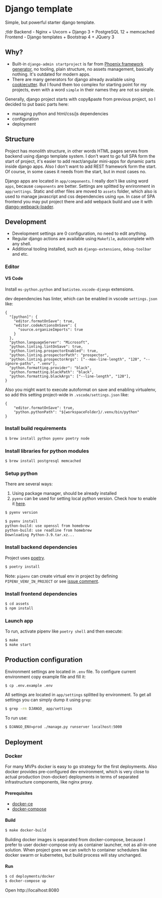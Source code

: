 # Django template

Simple, but powerful starter django template.

;tldr
Backend - Nginx + Uvcorn + Django 3 + PostgreSQL 12 + memcached
Frontend - Django templates + Bootstrap 4 + JQuery 3

## Why?

-   Built-in `django-admin startproject` is far from [Phoenix framework generator](https://hexdocs.pm/phoenix/up_and_running.html), no tooling, plain structure, no assets management, basically nothing. It's outdated for modern apps.
-   There are many generators for django already available using [cookiecutter](https://github.com/cookiecutter/cookiecutter#python-django). But I found them too complex for starting point for my projects, even with a word `simple` in their names they are not so simple.

Generally, django project starts with copy&paste from previous project, so I decided to put basic parts here:

-   managing python and html/css/js dependencies
-   configuration
-   deployment

## Structure

Project has monolith structure, in other words HTML pages serves from backend using django template system. I don't want to go full SPA form the start of project, it's easier to add react/angular mini-apps for dynamic parts inside django apps. Also I don't want to add REST framework form the start. Of course, in some cases it needs from the start, but in most cases no.

Django apps are located in `app/components`. I really don't like using word `apps`, because `components` are better.
Settings are splitted by enrironment in `app/settings`.
Static and other files are moved to `assets` folder, which also is used to manage javascript and css dependencies using `npm`. In case of SPA frontend you may put project there and add webpack build and use it with [django-webpack-loader](https://github.com/owais/django-webpack-loader).

## Development

-   Development settings are 0 configuration, no need to edit anything.
-   Regular django actions are available using `Makefile`, autocomplete with any shell.
-   Additional tooling installed, such as `django-extensions`, `debug-toolbar` and etc.

### Editor

#### VS Code

Install `ms-python.python` and `batisteo.vscode-django` extensions.

dev dependencies has linter, which can be enabled in vscode `settings.json` like:

```
{
  "[python]": {
    "editor.formatOnSave": true,
    "editor.codeActionsOnSave": {
      "source.organizeImports": true
    }
  },
  "python.languageServer": "Microsoft",
  "python.linting.lintOnSave": true,
  "python.linting.prospectorEnabled": true,
  "python.linting.prospectorPath": "prospector",
  "python.linting.prospectorArgs": ["--max-line-length", "120", "--ignore-paths", ".venv"],
  "python.formatting.provider": "black",
  "python.formatting.blackPath": "black",
  "python.formatting.blackArgs": ["--line-length", "120"],
}
```

Also you might want to execute autoformat on save and enabling virtualenv, so add this setting project-wide in `.vscode/settings.json` like:

```
{
    "editor.formatOnSave": true,
    "python.pythonPath": "${workspaceFolder}/.venv/bin/python"
}
```

### Install build requirements

```bash
$ brew install python pyenv poetry node
```

### Install libraries for python modules

```bash
$ brew install postgresql memcached
```

### Setup python

There are several ways:

1. Using package manager, should be already installed
2. `pyenv` can be used for setting local python version. Check how to enable it [here](https://github.com/pyenv/pyenv#installation).

```bash
$ pyenv version

$ pyenv install
python-build: use openssl from homebrew
python-build: use readline from homebrew
Downloading Python-3.9.tar.xz...
```

### Install backend dependencies

Project uses [poetry](https://python-poetry.org/docs/#installation).

```bash
$ poetry install
```

Note:
`pipenv` can create virtual env in project by defining `PIPENV_VENV_IN_PROJECT` or see [issue comment](https://github.com/pypa/pipenv/issues/2197#issuecomment-446601760).

### Install frontend dependencies

```bash
$ cd assets
$ npm install
```

### Launch app

To run, activate pipenv like `poetry shell` and then execute:

```bash
$ make
$ make start
```

## Production configuration

Environment settings are located in `.env` file. To configure current environment copy example file and fill it:

```bash
$ cp .env.example .env
```

All settings are located in `app/settings` splitted by environment. To get all settings you can simply dump it using `grep`:

```bash
$ grep -rn DJANGO_ app/settings
```

To run use:

```bash
$ DJANGO_ENV=prod ./manage.py runserver localhost:5000
```

## Deployment

### Docker

For many MVPs docker is easy to go strategy for the first deployments. Also docker provides pre-configured dev environment,
which is very close to actual production (non-docker) deployments in terms of separated infrastructure components, like nginx proxy.

#### Prerequisites

-   [docker-ce](https://docs.docker.com/engine/installation)
-   [docker-compose](https://docs.docker.com/compose)

#### Build

```bash
$ make docker-build
```

Building docker images is separated from docker-compose, because I prefer to user docker-compose only as container launcher,
not as all-in-one solution. When project goes we can switch to container schedulers like docker swarm or kubernetes,
but build process will stay unchanged.

#### Run

```bash
$ cd deployments/docker
$ docker-compose up
```

Open http://localhost:8080

